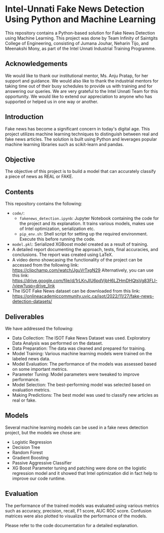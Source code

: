 # Intel-Unnati Fake News Detection Using Python and Machine Learning
This repository contains a Python-based solution for Fake News Detection using Machine Learning. This project was done by Team Infinity of Saintgits College of Engineering, consisting of Jumana Jouhar, Neharin Tijo, and Meenakshi Mony, as part of the Intel Unnati Industrial Training Programme.

## Acknowledgements
We would like to thank our institutional mentor, Ms. Anju Pratap, for her support and guidance. We would also like to thank the industrial mentors for taking time out of their busy schedules to provide us with training and for answering our queries. We are very grateful to the Intel Unnati Team for this opportunity. We would like to extend our appreciation to anyone who has supported or helped us in one way or another.

## Introduction
Fake news has become a significant concern in today's digital age. This project utilizes machine learning techniques to distinguish between real and fake news articles. The solution is built using Python and leverages popular machine learning libraries such as scikit-learn and pandas.

## Objective
The objective of this project is to build a model that can accurately classify a piece of news as REAL or FAKE.

## Contents
This repository contains the following:
- `code/`:
   - `fakenews_detection.ipynb`: Jupyter Notebook containing the code for the project and its explanation. It trains various models, makes use of Intel optimization, serialization etc.
   - `pip_env.sh`: Shell script for setting up the required environment. Execute this before running the code.
- `model.pkl`: Serialized XGBoost model created as a result of training.
- A detailed report documenting the approach, tests, final accuracies, and conclusions. The report was created using LaTeX.
- A video demo showcasing the functionality of the project can be accessed from the following link:
https://clipchamp.com/watch/JguVrTxgN29
  Alternatively, you can use this link:
https://drive.google.com/file/d/1rLKnJIU6pdVjbH6LZHmDHQtsVg83FLI-/view?usp=drive_link
- The ISOT Fake News dataset can be downloaded from this link:
https://onlineacademiccommunity.uvic.ca/isot/2022/11/27/fake-news-detection-datasets/

## Deliverables
We have addressed the following:
- Data Collection: The ISOT Fake News Dataset was used. Exploratory Data Analysis was performed on the dataset.
- Data Preparation: The data was cleaned and prepared for training.
- Model Training: Various machine learning models were trained on the labeled news data.
- Model Evaluation: The performance of the models was assessed based on some important metrics.
- Parameter Tuning: Model parameters were tweaked to improve performance.
- Model Selection: The best-performing model was selected based on evaluation metrics.
- Making Predictions: The best model was used to classify new articles as real or fake.

## Models
Several machine learning models can be used in a fake news detection project, but the models we chose are:
- Logistic Regression
- Decision Tree
- Random Forest
- Gradient Boosting
- Passive Aggressive Classifier
- XG Boost
Parameter tuning and patching were done on the logistic regression model and it showed that Intel optimization did in fact help to improve our code runtime.

## Evaluation

The performance of the trained models was evaluated using various metrics such as accuracy, precision, recall, F1 score, AUC ROC score. Confusion matrices were also plotted to visualize the performance of the models.

Please refer to the code documentation for a detailed explanation.
